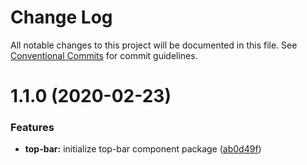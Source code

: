 # Change Log

All notable changes to this project will be documented in this file.
See [Conventional Commits](https://conventionalcommits.org) for commit guidelines.

# 1.1.0 (2020-02-23)


### Features

* **top-bar:** initialize top-bar component package ([ab0d49f](https://github.com/dkk94/tunaiku-ui/commit/ab0d49f2598461db54ae01d14fc0e29f56c4b2f8))
